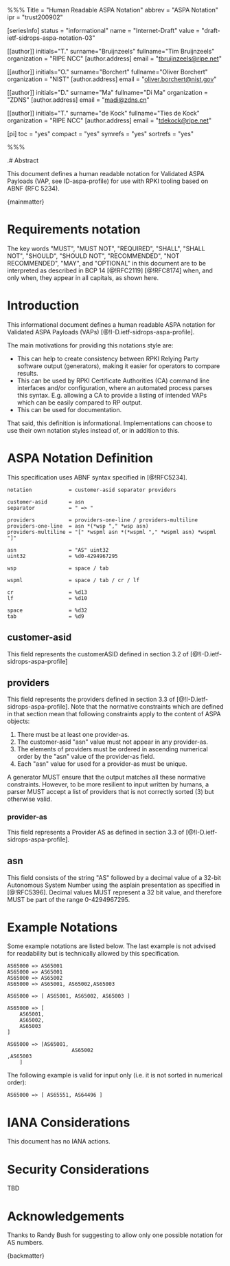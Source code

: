 %%%
Title = "Human Readable ASPA Notation"
abbrev = "ASPA Notation"
ipr = "trust200902"

[seriesInfo]
status = "informational"
name = "Internet-Draft"
value = "draft-ietf-sidrops-aspa-notation-03"

[[author]]
initials="T."
surname="Bruijnzeels"
fullname="Tim Bruijnzeels"
organization = "RIPE NCC"
  [author.address]
  email = "tbruijnzeels@ripe.net"

[[author]]
initials="O."
surname="Borchert"
fullname="Oliver Borchert"
organization = "NIST"
  [author.address]
  email = "oliver.borchert@nist.gov"

[[author]]
initials="D."
surname="Ma"
fullname="Di Ma"
organization = "ZDNS"
  [author.address]
  email = "madi@zdns.cn"

[[author]]
initials="T."
surname="de Kock"
fullname="Ties de Kock"
organization = "RIPE NCC"
  [author.address]
  email = "tdekock@ripe.net"

[pi]
 toc = "yes"
 compact = "yes"
 symrefs = "yes"
 sortrefs = "yes"

%%%

.# Abstract

This document defines a human readable notation for Validated ASPA
Payloads (VAP, see ID-aspa-profile) for use with RPKI tooling based on
ABNF (RFC 5234).

{mainmatter}

# Requirements notation

The key words "MUST", "MUST NOT", "REQUIRED", "SHALL", "SHALL NOT", "SHOULD",
"SHOULD NOT", "RECOMMENDED", "NOT RECOMMENDED", "MAY", and "OPTIONAL" in
this document are to be interpreted as described in BCP 14 [@!RFC2119]
[@!RFC8174] when, and only when, they appear in all capitals, as shown here.

# Introduction

This informational document defines a human readable ASPA notation for
Validated ASPA Payloads (VAPs) [@!I-D.ietf-sidrops-aspa-profile].

The main motivations for providing this notations style are:
* This can help to create consistency between RPKI Relying Party
  software output (generators), making it easier for operators to compare results.
* This can be used by RPKI Certificate Authorities (CA) command line
  interfaces and/or configuration, where an automated process parses this syntax. E.g. allowing a CA to provide a
  listing of intended VAPs which can be easily compared to RP output.
* This can be used for documentation.

That said, this definition is informational. Implementations can choose
to use their own notation styles instead of, or in addition to this.

# ASPA Notation Definition

This specification uses ABNF syntax specified in [@!RFC5234].

~~~
notation            = customer-asid separator providers

customer-asid       = asn
separator           = " => "

providers           = providers-one-line / providers-multiline
providers-one-line  = asn *(*wsp "," *wsp asn)
providers-multiline = "[" *wspml asn *(*wspml "," *wspml asn) *wspml "]"

asn                 = "AS" uint32
uint32              = %d0-4294967295

wsp                 = space / tab

wspml               = space / tab / cr / lf

cr                  = %d13
lf                  = %d10

space               = %d32
tab                 = %d9
~~~

## customer-asid

This field represents the customerASID defined in section 3.2 of
[@!I-D.ietf-sidrops-aspa-profile]

## providers

This field represents the providers defined in section 3.3 of
[@!I-D.ietf-sidrops-aspa-profile]. Note that the normative constraints
which are defined in that section mean that following constraints apply
to the content of ASPA objects:

1. There must be at least one provider-as.
2. The customer-asid "asn" value must not appear in any provider-as.
3. The elements of providers must be ordered in ascending numerical order
   by the "asn" value of the provider-as field.
4. Each "asn" value for used for a provider-as must be unique.

A generator MUST ensure that the output matches all these normative constraints.
However, to be more resilient to input written by humans, a parser MUST accept
a list of providers that is not correctly sorted (3) but otherwise valid.

### provider-as

This field represents a Provider AS as defined in section 3.3 of
[@!I-D.ietf-sidrops-aspa-profile].

## asn

This field consists of the string "AS" followed by a decimal value of a 32-bit
Autonomous System Number using the asplain presentation as specified in
[@!RFC5396]. Decimal values MUST represent a 32 bit value, and therefore MUST
be part of the range 0-4294967295.

# Example Notations

Some example notations are listed below. The last example is not advised for
readability but is technically allowed by this specification.

~~~
AS65000 => AS65001
AS65000 => AS65001
AS65000 => AS65002
AS65000 => AS65001, AS65002,AS65003

AS65000 => [ AS65001, AS65002, AS65003 ]

AS65000 => [
    AS65001,
    AS65002,
    AS65003
]

AS65000 => [AS65001,
                     AS65002
,AS65003
    ]
~~~

The following example is valid for input only (i.e. it is not sorted in numerical order):
~~~
AS65000 => [ AS65551, AS64496 ]
~~~

# IANA Considerations

This document has no IANA actions.

# Security Considerations

TBD

# Acknowledgements

Thanks to Randy Bush for suggesting to allow only one possible notation for AS
numbers.

{backmatter}
